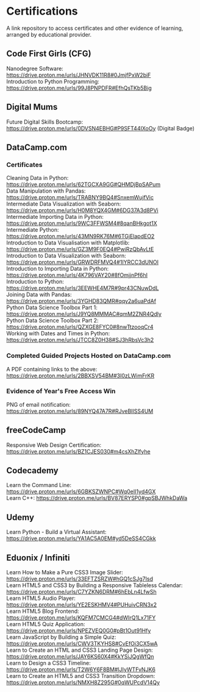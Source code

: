 # Certifications
A link repository to access certificates and other evidence of learning, arranged by educational provider.

## Code First Girls (CFG)</br>
  Nanodegree Software: https://drive.proton.me/urls/JHNVDK11R8#0JmjfPxW2biF</br>
  Introduction to Python Programming: https://drive.proton.me/urls/99J8PNPDFR#EfhQsTKb5Big</br>

## Digital Mums</br>
  Future Digital Skills Bootcamp: https://drive.proton.me/urls/0DVSN4EBHG#P9SFT44IXoOy (Digital Badge)</br>

## DataCamp.com</br>
  ### Certificates</br>
  Cleaning Data in Python: https://drive.proton.me/urls/62TGCXA9GG#QHMDjBpSAPum</br>
  Data Manipulation with Pandas: https://drive.proton.me/urls/TRABNY9BQ4#SnxemWujfVic</br>
  Intermediate Data Visualization with Seaborn: https://drive.proton.me/urls/H0M8YQX4GM#6DG37A3d8PVi</br>
  Intermediate Importing Data in Python: https://drive.proton.me/urls/9WC3FFWSM4#8qanBHkgot1X</br>
  Intermediate Python: https://drive.proton.me/urls/43MN9RK76M#6TGjElapdEO2</br>
  Introduction to Data Visualisation with Matplotlib: https://drive.proton.me/urls/GZ3M9F0EQ4#PwiRzQbAvLtE</br>
  Introduction to Data Visualization with Seaborn: https://drive.proton.me/urls/GRWDRFMVQ4#1IYRCC3dUNOI</br>
  Introduction to Importing Data in Python: https://drive.proton.me/urls/4K796VAY20#8fOmjjnPf6hI</br>
  Introduction to Python: https://drive.proton.me/urls/3EEWHE4M7R#9pr43CNuwDdL</br>
  Joining Data with Pandas: https://drive.proton.me/urls/3YGHD83QMR#qqy2a6uaPdAf</br>
  Python Data Science Toolbox Part 1: https://drive.proton.me/urls/J9YQ8MMMAC#qmM2ZNR4Qdly</br>
  Python Data Science Toolbox Part 2: https://drive.proton.me/urls/QZXGE8FYC0#8nwTtzooqCr4</br>
  Working with Dates and Times in Python: https://drive.proton.me/urls/JTCC8Z0H38#SJ3hRbsVc3h2</br>
  
  ### Completed Guided Projects Hosted on DataCamp.com</br>
  A PDF containing links to the above: https://drive.proton.me/urls/2BBXSV54BM#3I0zLWimFrKR</br>
  
  ### Evidence of Year's Free Access Win</br>
  PNG of email notification: https://drive.proton.me/urls/89NYQ47A7R#RJveBIISS4UM</br>

## freeCodeCamp</br>
  Responsive Web Design Certification: https://drive.proton.me/urls/BZ1CJES030#m4csXhZlfyhe</br>

## Codecademy</br>
  Learn the Command Line: https://drive.proton.me/urls/6GBKSZWNPC#Wq0eII1yd4GX</br>
  Learn C++: https://drive.proton.me/urls/BV87ERYSP0#gpSBJWhkDaWa</br>

## Udemy</br>
  Learn Python - Build a Virtual Assistant: https://drive.proton.me/urls/YA1AC5A0EM#yd5DeSS4CGkk</br>

## Eduonix / Infiniti</br>
  Learn How to Make a Pure CSS3 Image Slider: https://drive.proton.me/urls/33EFTZSRZW#hGQ1cSJg7Isd</br>
  Learn HTML5 and CSS3 by Building a Responsive Tableless Calendar: https://drive.proton.me/urls/C7YZKN6DRM#6hEbLn4LfwSh</br>
  Learn HTML5 Audio Player: https://drive.proton.me/urls/YE2ESKHMV4#PUHuivCRN3x2</br>
  Learn HTML5 Blog Frontend: https://drive.proton.me/urls/KQFM7CMCG4#dWIrQ1Lx71FY</br>
  Learn HTML5 Quiz Application: https://drive.proton.me/urls/NPEZVEQ0G0#pBt1Out91Hfy</br>
  Learn JavaScript by Building a Simple Quiz: https://drive.proton.me/urls/CWV3TKYHS8#CvEfOi3CX5wA</br>
  Learn to Create an HTML and CSS3 Landing Page Design: https://drive.proton.me/urls/JAY6KS60X4#KkYSiJQgWfQn</br>
  Learn to Design a CSS3 Timeline: https://drive.proton.me/urls/T2W6Y6F8BM#lJIyWTFvNJK6</br>
  Learn to Create an HTML5 and CSS3 Transition Dropdown: https://drive.proton.me/urls/NMXH8Z295G#0qWUPcdV14Qy</br>
